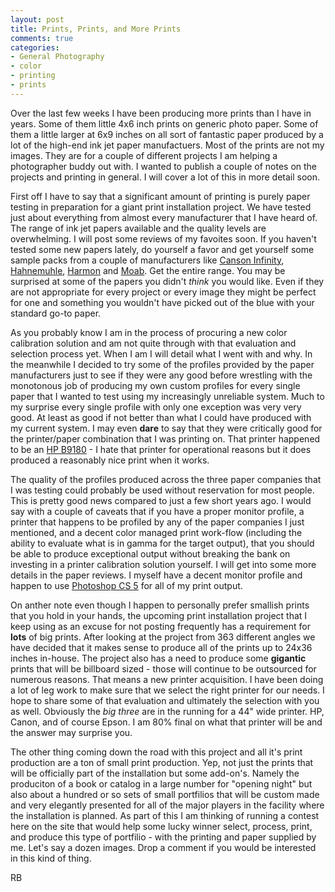 ```yaml
---
layout: post
title: Prints, Prints, and More Prints
comments: true
categories:
- General Photography
- color
- printing
- prints
---
```

Over the last few weeks I have been producing more prints than I have in years. Some of them little 4x6 inch prints on generic photo paper. Some of them a little larger at 6x9 inches on all sort of fantastic paper produced by a lot of the high-end ink jet paper manufactuers. Most of the prints are not my images. They are for a couple of different projects I am helping a photographer buddy out with. I wanted to publish a couple of notes on the projects and printing in general. I will cover a lot of this in more detail soon.

<!--more-->

First off I have to say that a significant amount of printing is purely paper testing in preparation for a giant print installation project. We have tested just about everything from almost every manufacturer that I have heard of. The range of ink jet papers available and the quality levels are overwhelming. I will post some reviews of my favoites soon. If you haven't tested some new papers lately, do yourself a favor and get yourself some sample packs from a couple of manufacturers like [Canson Infinity](http://www.canson-infinity.com/en/index.asp), [Hahnemuhle](http://www.hahnemuehle.com/site/en/169/home.html), [Harmon](http://www.harman-inkjet.com/home.asp) and [Moab](http://moabpaper.com/). Get the entire range. You may be surprised at some of the papers you didn't *think* you would like. Even if they are not appropriate for every project or every image they might be perfect for one and something you wouldn't have picked out of the blue with your standard go-to paper.

As you probably know I am in the process of procuring a new color calibration solution and am not quite through with that evaluation and selection process yet. When I am I will detail what I went with and why. In the meanwhile I decided to try some of the profiles provided by the paper manufacturers just to see if they were any good before wrestling with the monotonous job of producing my own custom profiles for every single paper that I wanted to test using my increasingly unreliable system. Much to my surprise every single profile with only one exception was very very good. At least as good if not better than what I could have produced with my current system. I may even **dare** to say that they were critically good for the printer/paper combination that I was printing on. That printer happened to be an [HP B9180](http://www.amazon.com/gp/product/B000GWMK8C/ref=as_li_ss_tl?ie=UTF8&tag=rbde-20&linkCode=as2&camp=1789&creative=390957&creativeASIN=B000GWMK8C) - I hate that printer for operational reasons but it does produced a reasonably nice print when it works.

The quality of the profiles produced across the three paper companies that I was testing could probably be used without reservation for most people. This is pretty good news compared to just a few short years ago. I would say with a couple of caveats that if you have a proper monitor profile, a printer that happens to be profiled by any of the paper companies I just mentioned, and a decent color managed print work-flow (including the ability to evaluate what is in gamma for the target output), that you should be able to produce exceptional output without breaking the bank on investing in a printer calibration solution yourself. I will get into some more details in the paper reviews. I myself have a decent monitor profile and happen to use [Photoshop CS 5](http://www.amazon.com/gp/product/B003B32B2I/ref=as_li_ss_tl?ie=UTF8&tag=rbde-20&linkCode=as2&camp=1789&creative=390957&creativeASIN=B003B32B2I) for all of my print output.

On anther note even though I happen to personally prefer smallish prints that you hold in your hands, the upcoming print installation project that I keep using as an excuse for not posting frequently has a requirement for **lots** of big prints. After looking at the project from 363 different angles we have decided that it makes sense to produce all of the prints up to 24x36 inches in-house. The project also has a need to produce some **gigantic** prints that will be billboard sized - those will continue to be outsourced for numerous reasons. That means a new printer acquisition. I have been doing a lot of leg work to make sure that we select the right printer for our needs. I hope to share some of that evaluation and ultimately the selection with you as well. Obviously the *big three* are in the running for a 44" wide printer. HP, Canon, and of course Epson. I am 80% final on what that printer will be and the answer may surprise you.

The other thing coming down the road with this project and all it's print production are a ton of small print production. Yep, not just the prints that will be officially part of the installation but some add-on's. Namely the produciton of a book or catalog in a large number for "opening night" but also about a hundred or so sets of small portfilios that will be custom made and very elegantly presented for all of the major players in the facility where the installation is planned. As part of this I am thinking of running a contest here on the site that would help some lucky winner select, process, print, and produce this type of portfilio - with the printing and paper supplied by me. Let's say a dozen images. Drop a comment if you would be interested in this kind of thing.

RB